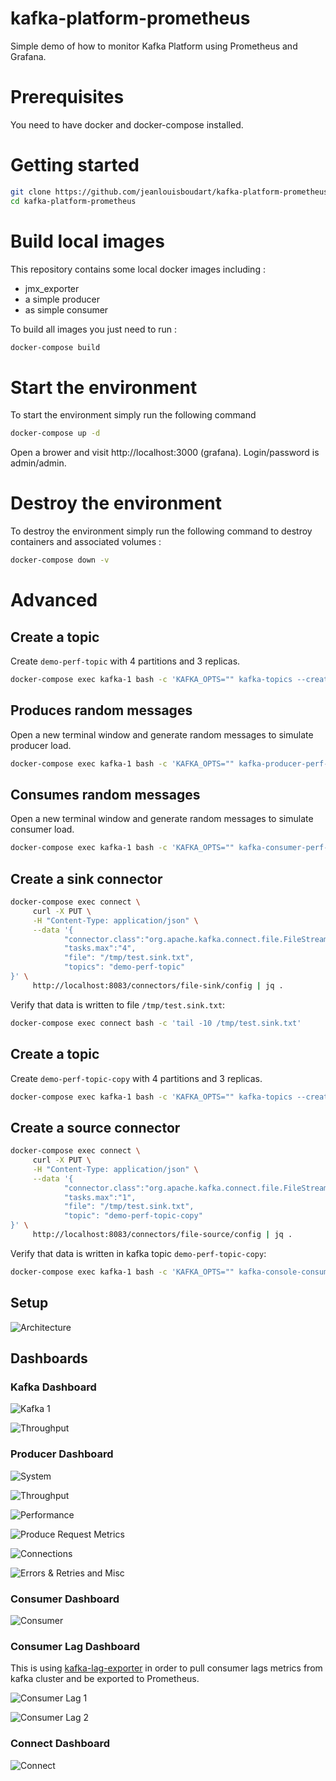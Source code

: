 # kafka-platform-prometheus

Simple demo of how to monitor Kafka Platform using Prometheus and Grafana.

# Prerequisites

You need to have docker and docker-compose installed.

# Getting started

```bash
git clone https://github.com/jeanlouisboudart/kafka-platform-prometheus.git
cd kafka-platform-prometheus
```

# Build local images
This repository contains some local docker images including :
* jmx_exporter
* a simple producer
* as simple consumer

To build all images you just need to run :

```bash
docker-compose build
```

# Start the environment
To start the environment simply run the following command
```bash
docker-compose up -d
```

Open a brower and visit http://localhost:3000 (grafana).
Login/password is admin/admin.

# Destroy the environment
To destroy the environment simply run the following command to destroy containers and associated volumes :
```bash
docker-compose down -v
```

# Advanced

## Create a topic

Create `demo-perf-topic` with 4 partitions and 3 replicas.

```bash
docker-compose exec kafka-1 bash -c 'KAFKA_OPTS="" kafka-topics --create --partitions 4 --replication-factor 3 --topic demo-perf-topic --zookeeper zookeeper-1:2181'
```

## Produces random messages

Open a new terminal window and generate random messages to simulate producer load.

```bash
docker-compose exec kafka-1 bash -c 'KAFKA_OPTS="" kafka-producer-perf-test --throughput 500 --num-records 100000000 --topic demo-perf-topic --record-size 100 --producer-props bootstrap.servers=kafka-1:9092'
```

## Consumes random messages

Open a new terminal window and generate random messages to simulate consumer load.

```bash
docker-compose exec kafka-1 bash -c 'KAFKA_OPTS="" kafka-consumer-perf-test --messages 100000000 --threads 1 --topic demo-perf-topic --broker-list kafka-1:9092 --timeout 60000'
```

## Create a sink connector

```bash
docker-compose exec connect \
     curl -X PUT \
     -H "Content-Type: application/json" \
     --data '{
            "connector.class":"org.apache.kafka.connect.file.FileStreamSinkConnector",
            "tasks.max":"4",
            "file": "/tmp/test.sink.txt",
            "topics": "demo-perf-topic"
}' \
     http://localhost:8083/connectors/file-sink/config | jq .
```

Verify that data is written to file `/tmp/test.sink.txt`:

```bash
docker-compose exec connect bash -c 'tail -10 /tmp/test.sink.txt'
```

## Create a topic

Create `demo-perf-topic-copy` with 4 partitions and 3 replicas.

```bash
docker-compose exec kafka-1 bash -c 'KAFKA_OPTS="" kafka-topics --create --partitions 4 --replication-factor 3 --topic demo-perf-topic-copy --zookeeper zookeeper-1:2181'
```

## Create a source connector

```bash
docker-compose exec connect \
     curl -X PUT \
     -H "Content-Type: application/json" \
     --data '{
            "connector.class":"org.apache.kafka.connect.file.FileStreamSourceConnector",
            "tasks.max":"1",
            "file": "/tmp/test.sink.txt",
            "topic": "demo-perf-topic-copy"
}' \
     http://localhost:8083/connectors/file-source/config | jq .
```

Verify that data is written in kafka topic `demo-perf-topic-copy`:

```bash
docker-compose exec kafka-1 bash -c 'KAFKA_OPTS="" kafka-console-consumer -bootstrap-server kafka-1:9092 --topic demo-perf-topic-copy --from-beginning --max-messages 10'
```


## Setup

![Architecture](./images/monitoring.setup.svg)

## Dashboards


### Kafka Dashboard

![Kafka 1](./images/kafka1.jpg)

![Throughput](./images/kafka2.jpg)


### Producer Dashboard

![System](./images/producer1.jpg)

![Throughput](./images/producer2.jpg)

![Performance](./images/producer3.jpg)

![Produce Request Metrics](./images/producer4.jpg)

![Connections](./images/producer5.jpg)

![Errors & Retries and Misc](./images/producer6.jpg)


### Consumer Dashboard

![Consumer](./images/consumer1.jpg)

### Consumer Lag Dashboard

This is using [kafka-lag-exporter](https://github.com/lightbend/kafka-lag-exporter) in order to pull consumer lags metrics from kafka cluster and be exported to Prometheus.

![Consumer Lag 1](./images/consumerlag1.jpg)

![Consumer Lag 2](./images/consumerlag2.jpg)

### Connect Dashboard

![Connect](./images/connect1.jpg)
